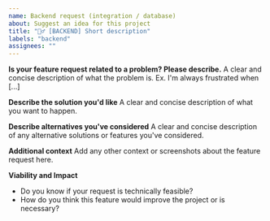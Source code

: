 ```yaml
---
name: Backend request (integration / database)
about: Suggest an idea for this project
title: "👷‍♂️ [BACKEND] Short description"
labels: "backend"
assignees: ""
---
```


**Is your feature request related to a problem? Please describe.**
A clear and concise description of what the problem is. Ex. I'm always frustrated when [...]

**Describe the solution you'd like**
A clear and concise description of what you want to happen.

**Describe alternatives you've considered**
A clear and concise description of any alternative solutions or features you've considered.

**Additional context**
Add any other context or screenshots about the feature request here.

**Viability and Impact**

- Do you know if your request is technically feasible?
- How do you think this feature would improve the project or is necessary?
